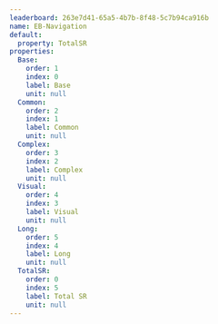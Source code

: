 ```yaml
---
leaderboard: 263e7d41-65a5-4b7b-8f48-5c7b94ca916b
name: EB-Navigation
default:
  property: TotalSR
properties:
  Base:
    order: 1
    index: 0
    label: Base
    unit: null
  Common:
    order: 2
    index: 1
    label: Common
    unit: null
  Complex:
    order: 3
    index: 2
    label: Complex
    unit: null
  Visual:
    order: 4
    index: 3
    label: Visual
    unit: null
  Long:
    order: 5
    index: 4
    label: Long
    unit: null
  TotalSR:
    order: 0
    index: 5
    label: Total SR
    unit: null
---
```

